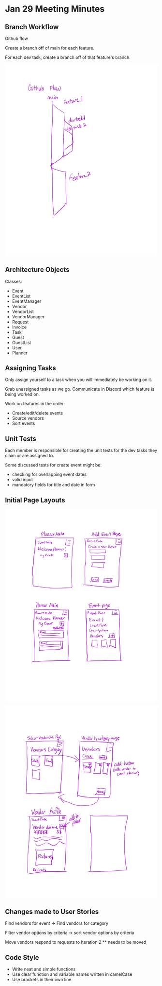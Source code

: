 # Jan 29 Meeting Minutes

## Branch Workflow

Github flow

Create a branch off of main for each feature. 

For each dev task, create a branch off of that feature's branch. 

![](Page1.jpg)

## Architecture Objects

Classes: 
- Event
- EventList
- EventManager
- Vendor
- VendorList
- VendorManager
- Request
- Invoice
- Task 
- Guest
- GuestList
- User
- Planner

## Assigning Tasks

Only assign yourself to a task when you will immediately be working on it. 

Grab unassigned tasks as we go. Communicate in Discord which feature is being worked on. 

Work on features in the order: 
- Create/edit/delete events 
- Source vendors 
- Sort events

## Unit Tests

Each member is responsible for creating the unit tests for the dev tasks they claim or are assigned to. 

Some discussed tests for create event might be: 
- checking for overlapping event dates
- valid input
- mandatory fields for title and date in form

## Initial Page Layouts

![](Page2.jpg)

![](Page3.jpg)

## Changes made to User Stories

Find vendors for event -> Find vendors for category

Filter vendor options by criteria -> sort vendor options by criteria

Move vendors respond to requests to Iteration 2 ** needs to be moved

## Code Style

- Write neat and simple functions
- Use clear function and variable names written in camelCase
- Use brackets in their own line 
